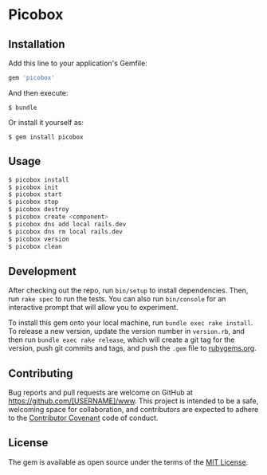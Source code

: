 # Picobox



## Installation

Add this line to your application's Gemfile:

```ruby
gem 'picobox'
```

And then execute:

    $ bundle

Or install it yourself as:

    $ gem install picobox

## Usage
```bash
$ picobox install
$ picobox init
$ picobox start
$ picobox stop
$ picobox destroy
$ picobox create <component>
$ picobox dns add local rails.dev
$ picobox dns rm local rails.dev
$ picobox version
$ picobox clean
```

## Development

After checking out the repo, run `bin/setup` to install dependencies. Then, run `rake spec` to run the tests. You can also run `bin/console` for an interactive prompt that will allow you to experiment.

To install this gem onto your local machine, run `bundle exec rake install`. To release a new version, update the version number in `version.rb`, and then run `bundle exec rake release`, which will create a git tag for the version, push git commits and tags, and push the `.gem` file to [rubygems.org](https://rubygems.org).

## Contributing

Bug reports and pull requests are welcome on GitHub at https://github.com/[USERNAME]/www. This project is intended to be a safe, welcoming space for collaboration, and contributors are expected to adhere to the [Contributor Covenant](http://contributor-covenant.org) code of conduct.


## License

The gem is available as open source under the terms of the [MIT License](http://opensource.org/licenses/MIT).

